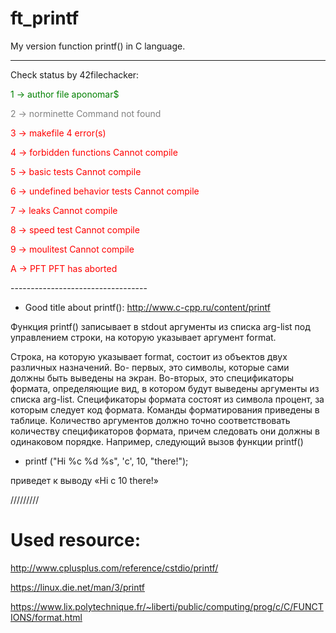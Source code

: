 # ft_printf
My version function printf() in C language.

----------------------------------
Check status by 42filechacker:
<p style='color:green'>1 -> author file						aponomar$</p>
<p style='color:grey'>2 -> norminette						Command not found</p>
<p style='color:red'>3 -> makefile							4 error(s)</p>
<p style='color:red'>4 -> forbidden functions				Cannot compile</p>
<p style='color:red'>5 -> basic tests						Cannot compile</p>
<p style='color:red'>6 -> undefined behavior tests			Cannot compile</p>
<p style='color:red'>7 -> leaks							Cannot compile</p>
<p style='color:red'>8 -> speed test						Cannot compile</p>
<p style='color:red'>9 -> moulitest						Cannot compile</p>
<p style='color:red'>A -> PFT								PFT has aborted</p>
----------------------------------

- Good title about printf(): http://www.c-cpp.ru/content/printf


Функция printf() записывает в stdout аргументы из списка arg-list под управлением строки, на которую указывает аргумент format.

Строка, на которую указывает format, состоит из объектов двух различных назначений. Во- первых, это символы, которые сами должны быть выведены на экран. Во-вторых, это специфика­торы формата, определяющие вид, в котором будут выведены аргументы из списка arg-list. Спе­цификаторы формата состоят из символа процент, за которым следует код формата. Команды форматирования приведены в таблице. Количество аргументов должно точно соответство­вать количеству спецификаторов формата, причем следовать они должны в одинаковом порядке. Например, следующий вызов функции printf()

- printf ("Hi %с %d %s", 'с', 10, "there!");

приведет к выводу «Hi с 10 there!»

/////////

# Used resource:
http://www.cplusplus.com/reference/cstdio/printf/

https://linux.die.net/man/3/printf

https://www.lix.polytechnique.fr/~liberti/public/computing/prog/c/C/FUNCTIONS/format.html
